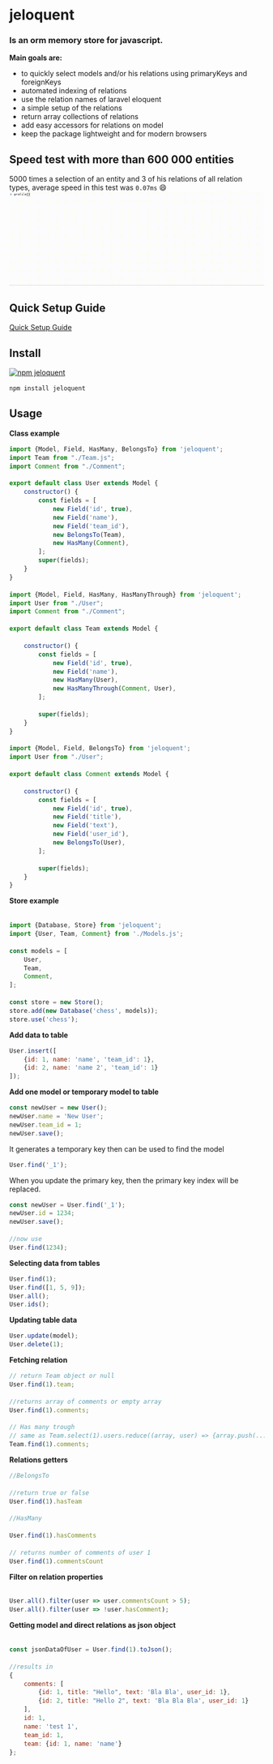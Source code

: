 

# jeloquent
### Is an orm memory store for javascript. 

**Main goals are:** 
* to quickly select models and/or his relations using primaryKeys and foreignKeys
* automated indexing of relations
* use the relation names of laravel eloquent
* a simple setup of the relations
* return array collections of relations
* add easy accessors for relations on model
* keep the package lightweight and for modern browsers

## Speed test with more than 600 000 entities
5000 times a selection of an entity and 3 of his relations of all relation types, 
average speed in this test was `0.07ms` :smile:
![speed test](./docs/img/speed_test.gif)

## Quick Setup Guide
[Quick Setup Guide](./wiki/Quick-Setup)

## Install

[![npm jeloquent](http://img.shields.io/npm/v/jeloquent.svg?style=flat)](https://www.npmjs.com/package/jeloquent) 

```bash
npm install jeloquent
```

## Usage

**Class example**

```js
import {Model, Field, HasMany, BelongsTo} from 'jeloquent';
import Team from "./Team.js";
import Comment from "./Comment";

export default class User extends Model {
    constructor() {
        const fields = [
            new Field('id', true),
            new Field('name'),
            new Field('team_id'),
            new BelongsTo(Team),
            new HasMany(Comment),
        ];
        super(fields);
    }
}

import {Model, Field, HasMany, HasManyThrough} from 'jeloquent';
import User from "./User";
import Comment from "./Comment";

export default class Team extends Model {

    constructor() {
        const fields = [
            new Field('id', true),
            new Field('name'),
            new HasMany(User),
            new HasManyThrough(Comment, User),
        ];

        super(fields);
    }
}

import {Model, Field, BelongsTo} from 'jeloquent';
import User from "./User";

export default class Comment extends Model {

    constructor() {
        const fields = [
            new Field('id', true),
            new Field('title'),
            new Field('text'),
            new Field('user_id'),
            new BelongsTo(User),
        ];

        super(fields);
    }
}

```

**Store example**

```js

import {Database, Store} from 'jeloquent';
import {User, Team, Comment} from './Models.js';

const models = [
    User,
    Team,
    Comment,
];

const store = new Store();
store.add(new Database('chess', models));
store.use('chess');

```

**Add data to table**

```js
User.insert([
    {id: 1, name: 'name', 'team_id': 1},
    {id: 2, name: 'name 2', 'team_id': 1}
]);
```

**Add one model or temporary model to table** 
```js
const newUser = new User();
newUser.name = 'New User';
newUser.team_id = 1;
newUser.save();
```

It generates a temporary key then can be used to find the model
```js
User.find('_1');
```

When you update the primary key, then the primary key index will be replaced.
```js
const newUser = User.find('_1');
newUser.id = 1234;
newUser.save();

//now use 
User.find(1234);
```



**Selecting data from tables**

```js
User.find(1);
User.find([1, 5, 9]);
User.all();
User.ids();
```

**Updating table data**

```js
User.update(model);
User.delete(1);
```

**Fetching relation**

```js
// return Team object or null
User.find(1).team;

//returns array of comments or empty array
User.find(1).comments;

// Has many trough
// same as Team.select(1).users.reduce((array, user) => {array.push(...user.comments)}, []);
Team.find(1).comments;
```

**Relations getters**

```js
//BelongsTo

//return true or false
User.find(1).hasTeam 

//HasMany

User.find(1).hasComments

// returns number of comments of user 1
User.find(1).commentsCount

```

**Filter on relation properties**

```js

User.all().filter(user => user.commentsCount > 5);
User.all().filter(user => !user.hasComment);

```

**Getting model and direct relations as json object** 
```js

const jsonDataOfUser = User.find(1).toJson();

//results in
{
    comments: [
        {id: 1, title: "Hello", text: 'Bla Bla', user_id: 1}, 
        {id: 2, title: "Hello 2", text: 'Bla Bla Bla', user_id: 1}
    ],
    id: 1,
    name: 'test 1',
    team_id: 1,
    team: {id: 1, name: 'name'}
};
```

















